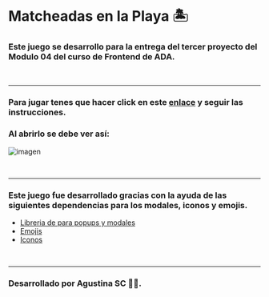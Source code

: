 # Matcheadas en la Playa 🏝

### Este juego se desarrollo para la entrega del tercer proyecto del Modulo 04 del curso de Frontend de ADA.

<br>

***

### Para jugar tenes que hacer click en este [enlace](https://agustinasc.github.io/matcheadas-playero/) y seguir las instrucciones.

### Al abrirlo se debe ver así:
![imagen](./css/img/screenshot.png)

<br>

***


### Este juego fue desarrollado gracias con la ayuda de las siguientes dependencias para los modales, iconos y emojis.

- [Libreria de para popups y modales](https://sweetalert.js.org/)
- [Emojis](https://twemoji.twitter.com/)
- [Iconos](https://fontawesome.com/icons?d=gallery)

<br>

***

### Desarrollado por Agustina SC 💜💜.